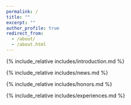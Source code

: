 ```yaml
---
permalink: /
title: ""
excerpt: ""
author_profile: true
redirect_from:
  - /about/
  - /about.html
---
```



{% include_relative includes/introduction.md %}

{% include_relative includes/news.md %}

<!-- {% include_relative includes/publications.md %} -->

{% include_relative includes/honors.md %}

<!-- {% include_relative includes/educations.md %} -->

{% include_relative includes/experiences.md %}

